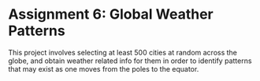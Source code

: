 # Assignment 6: Global Weather Patterns
This project involves selecting at least 500 cities at random across the globe, and 
obtain weather related info for them in order to identify patterns that may exist as
one moves from the poles to the equator.
